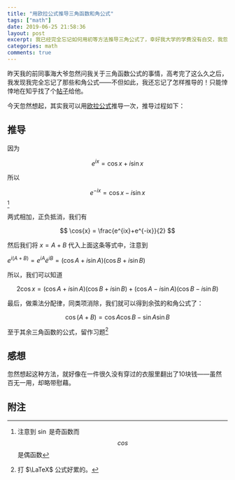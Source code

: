 ```yaml
---
title: "用欧拉公式推导三角函数和角公式"
tags: ["math"]
date: 2019-06-25 21:58:36
layout: post
excerpt: 我已经完全忘记如何用初等方法推导三角公式了，幸好我大学的学费没有白交，我忽然想起了用欧拉公式推导和角公式的方法
categories: math
comments: true
---
```


昨天我的前同事海大爷忽然问我关于三角函数公式的事情，高考完了这么久之后，我发现我完全忘记了那些和角公式——不但如此，我还忘记了怎样推导的！只能悻悻地在知乎找了个[帖子](https://zhuanlan.zhihu.com/p/39404639)给他。

今天忽然想起，其实我可以用[欧拉公式](https://zh.wikipedia.org/wiki/%E6%AC%A7%E6%8B%89%E5%85%AC%E5%BC%8F)推导一次，推导过程如下：

## 推导 ##

因为

$$ e^{ix} = \cos{x} + i\sin{x}$$

所以

$$ e^{-ix} = \cos{x} - i\sin{x} $$[^1]

两式相加，正负抵消，我们有

$$ \cos{x} = \frac{e^{ix}+e^{-ix}}{2} $$

然后我们将 $x=A+B$ 代入上面这条等式中，注意到 

$e^{i(A+B)}=e^{iA} \dot e^{iB}=(\cos{A}+i\sin{A})(\cos{B}+i\sin{B})$

所以，我们可以知道

$$ 2 \cos{x} = (\cos{A}+i\sin{A})(\cos{B}+i\sin{B}) + (\cos{A}-i\sin{A})(\cos{B}-i\sin{B}) $$

最后，做乘法分配律，同类项消除，我们就可以得到余弦的和角公式了：

$$ \cos{(A+B)} = \cos{A}\cos{B} - \sin{A}\sin{B} $$

至于其余三角函数的公式，留作习题[^2]

## 感想 ##

忽然想起这种方法，就好像在一件很久没有穿过的衣服里翻出了10块钱——虽然百无一用，却略带慰藉。


## 附注 ##

[^1]: 注意到 $\sin$ 是奇函数而 $$cos$$ 是偶函数

[^2]: 打 $\LaTeX$ 公式好累的。
